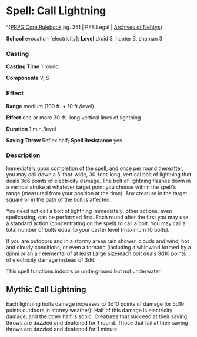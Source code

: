 # Spell: Call Lightning

^([PRPG Core Rulebook][ss-call-lightning] pg. 251 | PFS Legal | [Archives of Nehtys][sn-call-lightning])

**School** evocation [electricity]; **Level** druid 3, hunter 3, shaman 3

### Casting

**Casting Time** 1 round  

**Components** V, S

### Effect

**Range** medium (100 ft. + 10 ft./level)  

**Effect** one or more 30-ft.-long vertical lines of lightning  

**Duration** 1 min./level  

**Saving Throw** Reflex half; **Spell Resistance** yes

### Description

Immediately upon completion of the spell, and once per round thereafter, you may call down a 5-foot-wide, 30-foot-long, vertical bolt of lightning that deals 3d6 points of electricity damage. The bolt of lightning flashes down in a vertical stroke at whatever target point you choose within the spell's range (measured from your position at the time). Any creature in the target square or in the path of the bolt is affected.  

You need not call a bolt of lightning immediately; other actions, even spellcasting, can be performed first. Each round after the first you may use a standard action (concentrating on the spell) to call a bolt. You may call a total number of bolts equal to your caster level (maximum 10 bolts).  

If you are outdoors and in a stormy areaa rain shower, clouds and wind, hot and cloudy conditions, or even a tornado (including a whirlwind formed by a djinni or an air elemental of at least Large size)each bolt deals 3d10 points of electricity damage instead of 3d6.  

This spell functions indoors or underground but not underwater.

## Mythic Call Lightning

Each lightning bolts damage increases to 3d10 points of damage (or 5d10 points outdoors in stormy weather). Half of this damage is electricity damage, and the other half is sonic. Creatures that succeed at their saving throws are dazzled and deafened for 1 round. Those that fail at their saving throws are dazzled and deafened for 1 minute.

[ss-call-lightning]: http://paizo.com/pathfinderRPG/v57
[sn-call-lightning]: http://www.archivesofnethys.com/SpellDisplay.aspx?ItemName=Call%20Lightning